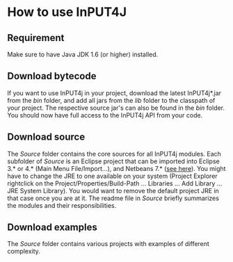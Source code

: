# How to use InPUT4J

## Requirement
Make sure to have Java JDK 1.6 (or higher) installed.

## Download bytecode

If you want to use InPUT4j in your project, download the latest InPUT4j\*.jar from the *bin* folder, and add all jars from the *lib* folder to the classpath of your project.
The respective source jar's can also be found in the *bin* folder. You should now have full access to the InPUT4j API from your code.

## Download source

The *Source* folder contains the core sources for all InPUT4j modules. Each subfolder of *Source* is an Eclipse project that can be imported into Eclipse 3.\* or 4.\* \(Main Menu File/Import...\), and Netbeans 7.\* \([see here](http://netbeans.org/kb/docs/java/import-eclipse.html)\). You might have to change the JRE to one available on your system \(Project Explorer rightclick on the Project/Properties/Build-Path ... Libraries ... Add Library ... JRE System Library\). You would want to remove the default project JRE in that case once you are at it. The readme file in *Source* briefly summarizes the modules and their responsibilities.

## Download examples

The *Source* folder contains various projects with examples of different complexity.
